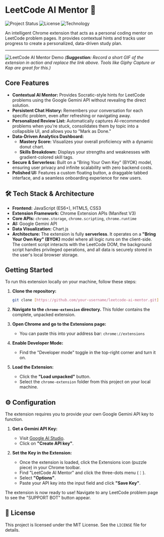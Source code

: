 # LeetCode AI Mentor 🤖

![Project Status](https://img.shields.io/badge/status-complete-brightgreen)
![License](https://img.shields.io/badge/license-MIT-blue)
![Technology](https://img.shields.io/badge/tech-JavaScript-yellow)

An intelligent Chrome extension that acts as a personal coding mentor on LeetCode problem pages. It provides contextual hints and tracks user progress to create a personalized, data-driven study plan.

---

![LeetCode AI Mentor Demo](https-user-images.githubusercontent.com/your-username/your-repo/your-demo.gif)
*(**Suggestion:** Record a short GIF of the extension in action and replace the link above. Tools like Giphy Capture or Kap are great for this.)*

##  Core Features

* **Contextual AI Mentor:** Provides Socratic-style hints for LeetCode problems using the Google Gemini API without revealing the direct solution.
* **Persistent Chat History:** Remembers your conversation for each specific problem, even after refreshing or navigating away.
* **Personalized Review List:** Automatically captures AI-recommended problems when you're stuck, consolidates them by topic into a collapsible UI, and allows you to "Mark as Done."
* **Data-Driven Analytics Dashboard:**
    * **Mastery Score:** Visualizes your overall proficiency with a dynamic donut chart.
    * **Skills Breakdown:** Displays your strengths and weaknesses with gradient-colored skill tags.
* **Secure & Serverless:** Built on a "Bring Your Own Key" (BYOK) model, ensuring user privacy and infinite scalability with zero backend costs.
* **Polished UI:** Features a custom floating button, a draggable tabbed interface, and a seamless onboarding experience for new users.

## 🛠️ Tech Stack & Architecture

* **Frontend:** JavaScript (ES6+), HTML5, CSS3
* **Extension Framework:** Chrome Extension APIs (Manifest V3)
* **Core APIs:** `chrome.storage`, `chrome.scripting`, `chrome.runtime`
* **AI:** Google Gemini API
* **Data Visualization:** Chart.js
* **Architecture:** The extension is fully **serverless**. It operates on a **"Bring Your Own Key" (BYOK)** model where all logic runs on the client-side. The content script interacts with the LeetCode DOM, the background script handles privileged operations, and all data is securely stored in the user's local browser storage.

##  Getting Started

To run this extension locally on your machine, follow these steps:

1.  **Clone the repository:**
    ```bash
    git clone [https://github.com/your-username/leetcode-ai-mentor.git](https://github.com/your-username/leetcode-ai-mentor.git)
    ```

2.  **Navigate to the `chrome-extension` directory.** This folder contains the complete, unpacked extension.

3.  **Open Chrome and go to the Extensions page:**
    * You can paste this into your address bar: `chrome://extensions`

4.  **Enable Developer Mode:**
    * Find the "Developer mode" toggle in the top-right corner and turn it on.

5.  **Load the Extension:**
    * Click the **"Load unpacked"** button.
    * Select the `chrome-extension` folder from this project on your local machine.

## ⚙️ Configuration

The extension requires you to provide your own Google Gemini API key to function.

1.  **Get a Gemini API Key:**
    * Visit [Google AI Studio](https://aistudio.google.com/app/apikey).
    * Click on **"Create API key"**.

2.  **Set the Key in the Extension:**
    * Once the extension is loaded, click the Extensions icon (puzzle piece) in your Chrome toolbar.
    * Find "LeetCode AI Mentor" and click the three-dots menu (⋮).
    * Select **"Options"**.
    * Paste your API key into the input field and click **"Save Key"**.

The extension is now ready to use! Navigate to any LeetCode problem page to see the "SUPPORT BOT" button appear.

## 📄 License

This project is licensed under the MIT License. See the `LICENSE` file for details.
